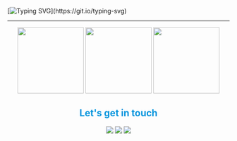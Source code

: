 [![Typing SVG](https://readme-typing-svg.demolab.com?font=Fira+Code&weight=700&size=21&letterSpacing=&duration=4000&pause=1000&color=0194DD&vCenter=true&width=435&height=23&lines=Hello!+I'm+Jo%C3%A3o+Franca;Long+Live+Free+Software!)](https://git.io/typing-svg)

<hr>

<div align="center">
  <img height="150" src="https://github-readme-stats.vercel.app/api?username=JoaoPSFranca&show_icons=true&theme=algolia&line_height=27"/>
  <img height="150" src="https://github-readme-stats.vercel.app/api/top-langs/?username=JoaoPSFranca&layout=donut&theme=algolia"/>
  <img height="150" src="https://github-readme-streak-stats.herokuapp.com?user=JoaoPSFranca&theme=algolia"/>
</div>

<div align="center"> <h2 style="color: #0194DD"> Let's get in touch </h2>
  <a href="https://www.instagram.com/joao.francap/" target="_blank"><img src="https://img.shields.io/badge/-Instagram-%23E4405F?style=for-the-badge&logo=instagram&logoColor=white" target="_blank"></a>
  <a href = "francasjoaopedro@gmail.com"><img src="https://img.shields.io/badge/-Gmail-%23333?style=for-the-badge&logo=gmail&logoColor=white" target="_blank"></a>
  <a href="https://www.linkedin.com/in/jo%C3%A3o-pedro-franca-a56771157/" target="_blank"><img src="https://img.shields.io/badge/-LinkedIn-%230077B5?style=for-the-badge&logo=linkedin&logoColor=white" target="_blank"></a>  
</div>
